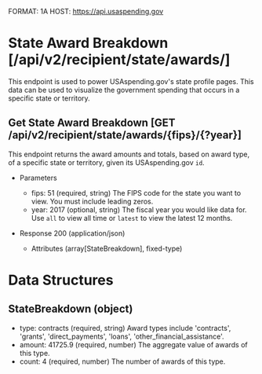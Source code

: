 FORMAT: 1A
HOST: https://api.usaspending.gov

# State Award Breakdown [/api/v2/recipient/state/awards/]

This endpoint is used to power USAspending.gov's state profile pages. This data can be used to visualize the government spending that occurs in a specific state or territory.

## Get State Award Breakdown [GET /api/v2/recipient/state/awards/{fips}/{?year}]

This endpoint returns the award amounts and totals, based on award type, of a specific state or territory, given its USAspending.gov `id`.

+ Parameters

    + fips: 51 (required, string)
        The FIPS code for the state you want to view. You must include leading zeros.
    + year: 2017 (optional, string)
        The fiscal year you would like data for. Use `all` to view all time or `latest` to view the latest 12 months.
        
+ Response 200 (application/json)

    + Attributes (array[StateBreakdown], fixed-type)

# Data Structures

## StateBreakdown (object)
+ type: contracts (required, string)
    Award types include 'contracts', 'grants', 'direct_payments', 'loans', 'other_financial_assistance'.
+ amount: 41725.9 (required, number)
    The aggregate value of awards of this type.
+ count: 4 (required, number)
    The number of awards of this type.
